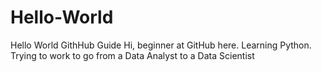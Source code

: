 # Hello-World
Hello World GithHub Guide
Hi, beginner at GitHub here. Learning Python.
Trying to work to go from a Data Analyst to a Data Scientist
